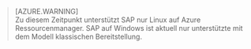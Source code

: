 
> [AZURE.WARNING]  
Zu diesem Zeitpunkt unterstützt SAP nur Linux auf Azure Ressourcenmanager. SAP auf Windows ist aktuell nur unterstützte mit dem Modell klassischen Bereitstellung.  
